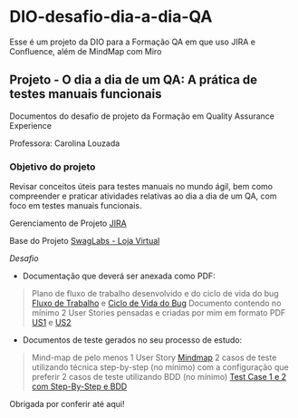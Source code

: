 # DIO-desafio-dia-a-dia-QA
Esse é um projeto da DIO para a Formação QA em que uso JIRA e Confluence, além de MindMap com Miro

## Projeto - O dia a dia de um QA: A prática de testes manuais funcionais
Documentos do desafio de projeto da Formação em Quality Assurance Experience

Professora: Carolina Louzada

### Objetivo do projeto
Revisar conceitos úteis para testes manuais no mundo ágil, bem como compreender e praticar atividades relativas ao dia a dia de um QA, com foco em testes manuais funcionais.

Gerenciamento de Projeto
[JIRA](https://bruna23.atlassian.net/jira/software/c/projects/DPQ/boards/2)

Base do Projeto
[SwagLabs - Loja Virtual](https://www.saucedemo.com/v1/index.html)

*Desafio*

- Documentação que deverá ser anexada como PDF:

> Plano de fluxo de trabalho desenvolvido e do ciclo de vida do bug [Fluxo de Trabalho](https://github.com/Bruna-23/DIO-desafio-dia-a-dia-QA/blob/master/1%20-%20Workflow.png) e [Ciclo de Vida do Bug](https://github.com/Bruna-23/DIO-desafio-dia-a-dia-QA/blob/master/2%20-%20Bug%20Life%20Cycle.png)
> Documento contendo no mínimo 2 User Stories pensadas e criadas por mim em formato PDF [US1](https://github.com/Bruna-23/DIO-desafio-dia-a-dia-QA/blob/master/3%20-%20US1%20%5B%23DPQ2-17%5D%20Search%20Bar.pdf) e [US2](https://github.com/Bruna-23/DIO-desafio-dia-a-dia-QA/blob/master/4%20-%20US2%20%5B%23DPQ2-16%5D%20Products%20Quantity.pdf)

 

- Documentos de teste gerados no seu processo de estudo:

> Mind-map de pelo menos 1 User Story [Mindmap](https://github.com/Bruna-23/DIO-desafio-dia-a-dia-QA/blob/master/5%20-%20Mind%20Map.pdf)
> 2 casos de teste utilizando técnica step-by-step (no mínimo) com a configuração que preferir 
> 2 casos de teste utilizando BDD (no mínimo) 
> [Test Case 1 e 2 com Step-By-Step e BDD](https://github.com/Bruna-23/DIO-desafio-dia-a-dia-QA/blob/master/6%20-%20Test%20Cases%20SBS%20and%20BDD.pdf)

Obrigada por conferir até aqui! 
